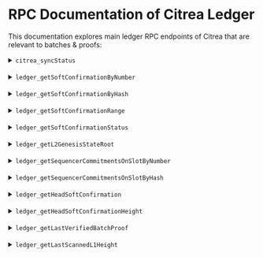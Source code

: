 # RPC Documentation of Citrea Ledger

<!-- TODO: FIX CAMEL CASE LOL -->

This documentation explores main ledger RPC endpoints of Citrea that are relevant to batches & proofs:

<!-------------------------------------------------------------------->
<details>
<summary><code>citrea_syncStatus</code></summary>

This endpoint retrieves the current synchronization status of your local Citrea node.

### Request

- **Method:** `POST`
- **Content-Type:** `application/json`
- **Endpoint URL:** `http://0.0.0.0:8080` (This is for docker-compose setup, replace with your rpc binding)
- **Request Body:**
    ```json
    {
        "jsonrpc": "2.0",
        "method": "citrea_syncStatus",
        "params": [], 
        "id": 78
    }
    ```
- **Example Request:** Here's an example curl you can use directly from your terminal
    ```sh
    curl -X POST --header "Content-Type: application/json" --data '{"jsonrpc":"2.0","method":"citrea_syncStatus","params":[], "id":78}'  http://0.0.0.0:8080
    ```

### Response

- **Content-Type:** `application/json`
- **Response Body:**
    ```json
    {
        "jsonrpc": "2.0",
        "result": {
            "Syncing": {
                "head_block_number": 264052,
                "synced_block_number": 27050
            }
        },
        "id": 78
    }
    ```

### Response Fields Explanation

- `Syncing`: The synchronization status object.
  - `head_block_number`: The latest block number known to the node.
  - `synced_block_number`: The block number up to which the node has synced.

</details>

<br>

<!-------------------------------------------------------------------->
<!-------------------------------------------------------------------->

<!------------------------>
<details>
<summary><code>ledger_getSoftConfirmationByNumber</code></summary>

This endpoint retrieves a specific soft confirmation by its number from the ledger.

### Request

- **Method:** `POST`
- **Content-Type:** `application/json`
- **Endpoint URL:** `http://0.0.0.0:8080` (This is for docker-compose setup, replace with your rpc binding)
- **Request Body:**
    ```json
    {
        "jsonrpc": "2.0",
        "method": "ledger_getSoftConfirmationByNumber",
        "params": [78], 
        "id": 1
    }
    ```
- **Example Request:** Here's an example curl you can use directly from your terminal
    ```sh
    curl -X POST --header "Content-Type: application/json" --data '{"jsonrpc":"2.0","method":"ledger_getSoftConfirmationByNumber","params": [78], "id":1}'  http://0.0.0.0:8080
    ```

### Response

- **Content-Type:** `application/json`
- **Response Body:**
    ```json
    {
      "jsonrpc": "2.0",
      "id": 1,
      "result": {
        "l2Height": 78,
        "daSlotHeight": 45496,
        "daSlotHash": "58e6a5aa69520460dca3d6e1c8c2f4f362a032a066439f3062405bc300000000",
        "daSlotTxsCommitment": "f825fc909215f67698399adad8c48c7574ed9845a7c9e12bd1231489ab3551e1",
        "hash": "3a0ff107c1605867e0d9b87e9d9e20141903957c9bd6ebeec96a63711936fdc2",
        "prevHash": "d160b04f32aa629658b28e648b78c4ebfbb04fefb3100fb16fd7dda11f03afeb",
        "txs": [],
        "stateRoot": "c2d1060a6b3224f66815fb5c53e2fe25c45eb3a5aa546d4e2ca6a5e6987efa0a",
        "softConfirmationSignature": "c05f6f1bee89ed9473e4b8caac36a7de6069dccf5ff2b499ff0609de974475bc05837d62139d574b9be4be26b82fef4ceb648b301d75dc136adcb73b6f05840f",
        "pubKey": "4682a70af1d3fae53a5a26b682e2e75f7a1de21ad5fc8d61794ca889880d39d1",
        "depositData": [],
        "l1FeeRate": 2500000000,
        "timestamp": 1726584752
      }
    }
    ```

### Response Fields Explanation

- `l2Height`: The L2 height (block number) of the soft confirmation.
- `daSlotHeight`: The Data Availability (DA) slot height associated with this soft confirmation.
- `daSlotHash`: The hash of the Data Availability (DA) slot.
- `daSlotTxsCommitment`: The transaction commitment of the Data Availability (DA) slot.
- `hash`: The hash of the soft confirmation itself.
- `prevHash`: The hash of the preceding soft confirmation.
- `txs`: An array of transactions included in this soft confirmation (currently empty in this example).
- `stateRoot`: The state root after processing this soft confirmation.
- `softConfirmationSignature`: The signature of the soft confirmation by the sequencer.
- `pubKey`: The sequencer's public key used to sign the soft confirmation.
- `depositData`: Data related to deposits from the L1 chain (currently empty in this example).
- `l1FeeRate`: The L1 fee rate at the time of this soft confirmation.
- `timestamp`: The timestamp of the soft confirmation.

</details>

<br>

<!-------------------------------------------------------------------->
<!-------------------------------------------------------------------->

<details>
<summary><code>ledger_getSoftConfirmationByHash</code></summary>

This endpoint retrieves a specific soft confirmation by its hash from the ledger.

### Request

- **Method:** `POST`
- **Content-Type:** `application/json`
- **Endpoint URL:** `http://0.0.0.0:8080` (This is for docker-compose setup, replace with your rpc binding)
- **Request Body:**
    ```json
    {
        "jsonrpc": "2.0",
        "method": "ledger_getSoftConfirmationByHash",
        "params": ["3a0ff107c1605867e0d9b87e9d9e20141903957c9bd6ebeec96a63711936fdc2"],
        "id": 1
    }
    ```
- **Example Request:** Here's an example curl you can use directly from your terminal
    ```sh
    curl -X POST --header "Content-Type: application/json" --data '{"jsonrpc":"2.0","method":"ledger_getSoftConfirmationByHash","params": ["3a0ff107c1605867e0d9b87e9d9e20141903957c9bd6ebeec96a63711936fdc2"], "id":1}'  http://0.0.0.0:8080
    ```

### Response

- **Content-Type:** `application/json`
- **Response Body:**
    ```json
    {
      "jsonrpc": "2.0",
      "id": 1,
      "result": {
        "l2Height": 78,
        "daSlotHeight": 45496,
        "daSlotHash": "58e6a5aa69520460dca3d6e1c8c2f4f362a032a066439f3062405bc300000000",
        "daSlotTxsCommitment": "f825fc909215f67698399adad8c48c7574ed9845a7c9e12bd1231489ab3551e1",
        "hash": "3a0ff107c1605867e0d9b87e9d9e20141903957c9bd6ebeec96a63711936fdc2",
        "prevHash": "d160b04f32aa629658b28e648b78c4ebfbb04fefb3100fb16fd7dda11f03afeb",
        "txs": [],
        "stateRoot": "c2d1060a6b3224f66815fb5c53e2fe25c45eb3a5aa546d4e2ca6a5e6987efa0a",
        "softConfirmationSignature": "c05f6f1bee89ed9473e4b8caac36a7de6069dccf5ff2b499ff0609de974475bc05837d62139d574b9be4be26b82fef4ceb648b301d75dc136adcb73b6f05840f",
        "pubKey": "4682a70af1d3fae53a5a26b682e2e75f7a1de21ad5fc8d61794ca889880d39d1",
        "depositData": [],
        "l1FeeRate": 2500000000,
        "timestamp": 1726584752
      }
    }
    ```

### Response Fields Explanation

- `l2Height`: The L2 height (block number) of the soft confirmation.
- `daSlotHeight`: The Data Availability (DA) slot height associated with this soft confirmation.
- `daSlotHash`: The hash of the Data Availability (DA) slot.
- `daSlotTxsCommitment`: The transaction commitment of the Data Availability (DA) slot.
- `hash`: The hash of the soft confirmation itself.
- `prevHash`: The hash of the preceding soft confirmation.
- `txs`: An array of transactions included in this soft confirmation (currently empty in this example).
- `stateRoot`: The state root after processing this soft confirmation.
- `softConfirmationSignature`: The signature of the soft confirmation by the sequencer.
- `pubKey`: The sequencer's public key used to sign the soft confirmation.
- `depositData`: Data related to deposits from the L1 chain (currently empty in this example).
- `l1FeeRate`: The L1 fee rate at the time of this soft confirmation.
- `timestamp`: The timestamp of the soft confirmation.

</details>

<br>

<!-------------------------------------------------------------------->
<!-------------------------------------------------------------------->

<details>
<summary><code>ledger_getSoftConfirmationRange</code></summary>

This endpoint retrieves a range of soft confirmations from the ledger, specified by their block numbers.

### Request

- **Method:** `POST`
- **Content-Type:** `application/json`
- **Endpoint URL:** `http://0.0.0.0:8080` (This is for docker-compose setup, replace with your rpc binding)
- **Request Body:**
    ```json
    {
        "jsonrpc": "2.0",
        "method": "ledger_getSoftConfirmationRange",
        "params": [78, 79], 
        "id": 1
    }
    ```
- **Example Request:** Here's an example curl you can use directly from your terminal
    ```sh
    curl -X POST --header "Content-Type: application/json" --data '{"jsonrpc":"2.0","method":"ledger_getSoftConfirmationRange","params": [78, 79], "id":1}'  http://0.0.0.0:8080
    ```

### Response

- **Content-Type:** `application/json`
- **Response Body:**
    ```json
    {
      "jsonrpc": "2.0",
      "id": 1,
      "result": [
        {
          "l2Height": 78,
          "daSlotHeight": 45496,
          "daSlotHash": "58e6a5aa69520460dca3d6e1c8c2f4f362a032a066439f3062405bc300000000",
          "daSlotTxsCommitment": "f825fc909215f67698399adad8c48c7574ed9845a7c9e12bd1231489ab3551e1",
          "hash": "3a0ff107c1605867e0d9b87e9d9e20141903957c9bd6ebeec96a63711936fdc2",
          "prevHash": "d160b04f32aa629658b28e648b78c4ebfbb04fefb3100fb16fd7dda11f03afeb",
          "txs": [],
          "stateRoot": "c2d1060a6b3224f66815fb5c53e2fe25c45eb3a5aa546d4e2ca6a5e6987efa0a",
          "softConfirmationSignature": "c05f6f1bee89ed9473e4b8caac36a7de6069dccf5ff2b499ff0609de974475bc05837d62139d574b9be4be26b82fef4ceb648b301d75dc136adcb73b6f05840f",
          "pubKey": "4682a70af1d3fae53a5a26b682e2e75f7a1de21ad5fc8d61794ca889880d39d1",
          "depositData": [],
          "l1FeeRate": 2500000000,
          "timestamp": 1726584752
        },
        {
          "l2Height": 79,
          "daSlotHeight": 45496,
          "daSlotHash": "58e6a5aa69520460dca3d6e1c8c2f4f362a032a066439f3062405bc300000000",
          "daSlotTxsCommitment": "f825fc909215f67698399adad8c48c7574ed9845a7c9e12bd1231489ab3551e1",
          "hash": "89ff969ed52b8f04aa3a4b963cf8151e615fbb1e3e0b206fff117863d4309121",
          "prevHash": "3a0ff107c1605867e0d9b87e9d9e20141903957c9bd6ebeec96a63711936fdc2",
          "txs": [],
          "stateRoot": "b1d021697bc30166e7ef67d723bec665e0509f39c3340ec859b6ca05c2701ce6",
          "softConfirmationSignature": "d07a81206b6e5bf9260964e681c3e2b2882632c4427ebcb44aeda514de8e7b37c2ededee72c68c3c56207984118949bcf7cdb5056560043750becd673fa5560b",
          "pubKey": "4682a70af1d3fae53a5a26b682e2e75f7a1de21ad5fc8d61794ca889880d39d1",
          "depositData": [],
          "l1FeeRate": 2500000000,
          "timestamp": 1726584755
        }
      ]
    }
    ```

### Response Fields Explanation

- The response is an array of soft confirmations, each corresponding to a block number within the requested range.
- Each soft confirmation object in the array contains the same fields as described in the `ledger_getSoftConfirmationByNumber` and `ledger_getSoftConfirmationByHash` endpoints, providing detailed information for each soft confirmation in the range.

</details>

<br>

<!-------------------------------------------------------------------->
<!-------------------------------------------------------------------->

<details>
<summary><code>ledger_getSoftConfirmationStatus</code></summary>

This endpoint retrieves the soft confirmation status for a given `l2_height`.

### Request

- **Method:** `POST`
- **Content-Type:** `application/json`
- **Endpoint URL:** `https://rpc.testnet.citrea.xyz`
- **Request Body:** You can change the number below to the L2 height (a decimal number) you want to query.
    ```json
    {
        "jsonrpc": "2.0",
        "method": "ledger_getSoftConfirmationStatus",
        "params": [5], 
        "id": 1
    }
    ```
- **Example Request:** Here's an example curl you can use directly from your terminal
    ```sh
    curl -X POST --header "Content-Type: application/json" --data '{"jsonrpc":"2.0","method":"ledger_getSoftConfirmationStatus","params":[5], "id":1}'  https://rpc.testnet.citrea.xyz
    ```

### Response

- **Content-Type:** `application/json`
- **Response Body:**
    ```json
    {
        "jsonrpc": "2.0",
        "result": "Finalized",
        "id": 1
    }
    ```

### Response Fields Explanation

- `result`: The soft confirmation status of the batch. Possible values are:
  - `Trusted`: No confirmation yet, rely on the sequencer.
  - `Finalized`: The soft confirmation has been finalized with a sequencer commitment.
  - `Proven`: The soft batch has been ZK-proven.
</details>

<br>

<!-------------------------------------------------------------------->
<!-------------------------------------------------------------------->

<details>
<summary><code>ledger_getL2GenesisStateRoot</code></summary>

This endpoint retrieves the genesis state root of the L2 ledger.

### Request

- **Method:** `POST`
- **Content-Type:** `application/json`
- **Endpoint URL:** `http://0.0.0.0:8080` (This is for docker-compose setup, replace with your rpc binding)
- **Request Body:**
    ```json
    {
        "jsonrpc": "2.0",
        "method": "ledger_getL2GenesisStateRoot",
        "params": [],
        "id": 1
    }
    ```
- **Example Request:** Here's an example curl you can use directly from your terminal
    ```sh
    curl -X POST --header "Content-Type: application/json" --data '{"jsonrpc":"2.0","method":"ledger_getL2GenesisStateRoot","params": [], "id":1}'  http://0.0.0.0:8080
    ```

### Response

- **Content-Type:** `application/json`
- **Response Body:**
    ```json
    {
      "jsonrpc": "2.0",
      "id": 1,
      "result": [
        5,
        24,
        63,
        175,
        36,
        133,
        127,
        15,
        166,
        212,
        167,
        115,
        143,
        229,
        239,
        20,
        183,
        235,
        232,
        139,
        224,
        246,
        110,
        111,
        135,
        244,
        97,
        72,
        85,
        84,
        213,
        49
      ]
    }
    ```

### Response Fields Explanation

- The response is a 32-byte array representing the genesis state root hash.

</details>

<br>

<!-------------------------------------------------------------------->
<!-------------------------------------------------------------------->

<details>
<summary><code>ledger_getSequencerCommitmentsOnSlotByNumber</code></summary>

This endpoint retrieves the sequencer commitments for a given `height`.

### Request

- **Method:** `POST`
- **Content-Type:** `application/json`
- **Endpoint URL:** `https://rpc.testnet.citrea.xyz`
- **Request Body:** You can change the number below to the slot number (a decimal number) you want to query.
    ```json
    {
        "jsonrpc": "2.0",
        "method": "ledger_getSequencerCommitmentsOnSlotByNumber",
        "params": [55000], 
        "id": 1
    }
    ```
- **Example Request:** Here's an example curl you can use directly from your terminal
    ```sh
    curl -X POST --header "Content-Type: application/json" --data '{"jsonrpc":"2.0","method":"ledger_getSequencerCommitmentsOnSlotByNumber","params":[55000], "id":1}'  https://rpc.testnet.citrea.xyz
    ```

### Response

- **Content-Type:** `application/json`
- **Response Body:** `result` field will be `null` if no sequencer commitment is available in that slot.
    ```json
    {
        "jsonrpc": "2.0",
        "result": [
            {
                "foundInL1": 55000,
                "merkleRoot": "c09408c5e7d81634e1d2e4080c0cc08d3ff801b0c362f2b438bd540fa6682b5d",
                "l2StartBlockNumber": 2809369,
                "l2EndBlockNumber": 2810368 
            }
        ],
        "id": 1
    }
    ```

### Response Fields Explanation

- `foundInL1`: L1 block number where the sequencer commitment is found.
- `merkleRoot`: Hex encoded Merkle root of soft confirmation hashes.
- `l2StartBlockNumber`: L2 block number where the sequencer commitment starts.
- `l2EndBlockNumber`: L2 block number where the sequencer commitment ends.
</details>

<br>


<!-------------------------------------------------------------------->
<!-------------------------------------------------------------------->

<details>
<summary><code>ledger_getSequencerCommitmentsOnSlotByHash</code></summary>

This endpoint retrieves the sequencer commitments for a given DA `hash`.

### Request

- **Method:** `POST`
- **Content-Type:** `application/json`
- **Endpoint URL:** `https://rpc.testnet.citrea.xyz`
- **Request Body:** 
    ```json
    {
        "jsonrpc": "2.0",
        "method": "ledger_getSequencerCommitmentsOnSlotByHash",
        "params": ["a65a1d15b08c518799c19e3123be7583ed8b5a287fe18a7848c39e7200000000"], 
        "id": 1
    }
    ```
- **Example Request:** Here's an example curl you can use directly from your terminal
    ```sh
    curl -X POST --header "Content-Type: application/json" --data '{"jsonrpc":"2.0","method":"ledger_getSequencerCommitmentsOnSlotByHash","params":["a65a1d15b08c518799c19e3123be7583ed8b5a287fe18a7848c39e7200000000"], "id":1}'  https://rpc.testnet.citrea.xyz
    ```

### Response

- **Content-Type:** `application/json`
- **Response Body:** `result` field will be `null` if no sequencer commitment is available in that slot.
    ```json
    {
        "jsonrpc": "2.0",
        "result": [
            {
                "foundInL1": 45866,
                "merkleRoot": "db9a3e1c0dedbdc1aa7856a9b7417c8c3bd7a5aaf66277d018afdd71a83d8c17",
                "l2StartBlockNumber": 48537,
                "l2EndBlockNumber": 49536 
            }
        ],
        "id": 1
    }
    ```

### Response Fields Explanation

- `foundInL1`: L1 block number where the sequencer commitment is found.
- `merkleRoot`: Hex encoded Merkle root of soft confirmation hashes.
- `l2StartBlockNumber`: L2 block number where the sequencer commitment starts.
- `l2EndBlockNumber`: L2 block number where the sequencer commitment ends.
</details>

<br>

<!-------------------------------------------------------------------->
<!-------------------------------------------------------------------->

<!-- get batch proofs by slot height -->
<!-- get batch proofs by slot hash -->

<details>
<summary><code>ledger_getHeadSoftConfirmation</code></summary>

This endpoint retrieves the most recent (head) soft confirmation from the ledger.

### Request

- **Method:** `POST`
- **Content-Type:** `application/json`
- **Endpoint URL:** `http://0.0.0.0:8080` (This is for docker-compose setup, replace with your rpc binding)
- **Request Body:**
    ```json
    {
        "jsonrpc": "2.0",
        "method": "ledger_getHeadSoftConfirmation",
        "params": [],
        "id": 31
    }
    ```
- **Example Request:** Here's an example curl you can use directly from your terminal
    ```sh
    curl -X POST --header "Content-Type: application/json" --data '{"jsonrpc":"2.0","method":"ledger_getHeadSoftConfirmation","params":[], "id":31}'  http://0.0.0.0:8080
    ```

### Response

- **Content-Type:** `application/json`
- **Response Body:**
    ```json
    {
      "jsonrpc": "2.0",
      "id": 31,
      "result": {
        "l2Height": 5470829,
        "daSlotHeight": 66287,
        "daSlotHash": "ddcbf17902f373fba9809a9ec6c2f4f362a032a066439f3062405bc300000000",
        "daSlotTxsCommitment": "071b87a106d71efb7b665d32b9c72a7b2262140707f46c90fa4494aaa4e25aed",
        "hash": "a8dd8ec47b4a63829e122f814b5bfcbacebd511f1fe304d98e02d3eb7415be06",
        "prevHash": "05a6e2793a36325ccd1fc29fe2f523c11db4eaf4209a43d855cd42003370187c",
        "txs": [],
        "stateRoot": "198f22b82ac213545acbc981d02ebd1c48edd4400e7add2f9487ecd02308bdf2",
        "softConfirmationSignature": "a5336213c57b155243b475ef9ae00c3e133ecb39134ce1b76de01a751c054722f553a5dead19a0dae8e2ec43426e7a0e011fe7f105d761586905f7d355ce4d0e",
        "pubKey": "4682a70af1d3fae53a5a26b682e2e75f7a1de21ad5fc8d61794ca889880d39d1",
        "depositData": [],
        "l1FeeRate": 2500000000,
        "timestamp": 1737602189
      }
    }
    ```

### Response Fields Explanation

- `l2Height`: The L2 height (block number) of the soft confirmation.
- `daSlotHeight`: The Data Availability (DA) slot height associated with this soft confirmation.
- `daSlotHash`: The hash of the Data Availability (DA) slot.
- `daSlotTxsCommitment`: The transaction commitment of the Data Availability (DA) slot.
- `hash`: The hash of the soft confirmation itself.
- `prevHash`: The hash of the preceding soft confirmation.
- `txs`: An array of transactions included in this soft confirmation (currently empty in this example).
- `stateRoot`: The state root after processing this soft confirmation.
- `softConfirmationSignature`: The signature of the soft confirmation by the sequencer.
- `pubKey`: The sequencer's public key used to sign the soft confirmation.
- `depositData`: Data related to deposits from the L1 chain (currently empty in this example).
- `l1FeeRate`: The L1 fee rate at the time of this soft confirmation.
- `timestamp`: The timestamp of the soft confirmation.

</details>

<br>

<!-------------------------------------------------------------------->
<!-------------------------------------------------------------------->

<details>
<summary><code>ledger_getHeadSoftConfirmationHeight</code></summary>

This endpoint retrieves the L2 height of the most recent (head) soft confirmation from the ledger.

### Request

- **Method:** `POST`
- **Content-Type:** `application/json`
- **Endpoint URL:** `http://0.0.0.0:8080` (This is for docker-compose setup, replace with your rpc binding)
- **Request Body:**
    ```json
    {
        "jsonrpc": "2.0",
        "method": "ledger_getHeadSoftConfirmationHeight",
        "params": [],
        "id": 31
    }
    ```
- **Example Request:** Here's an example curl you can use directly from your terminal
    ```sh
    curl -X POST --header "Content-Type: application/json" --data '{"jsonrpc":"2.0","method":"ledger_getHeadSoftConfirmationHeight","params":[], "id":31}'  http://0.0.0.0:8080
    ```

### Response

- **Content-Type:** `application/json`
- **Response Body:**
    ```json
    {
      "jsonrpc": "2.0",
      "id": 31,
      "result": 5470849
    }
    ```

### Response Fields Explanation

- The response is a number representing the L2 height (block number) of the head soft confirmation.

</details>

<br>

<!-------------------------------------------------------------------->
<!-------------------------------------------------------------------->

<!-- getVerifiedBatchProofsBySlotHeight -->

<details>
<summary><code>ledger_getLastVerifiedBatchProof</code></summary>

This endpoint retrieves the last verified batch proof from the ledger.

### Request

- **Method:** `POST`
- **Content-Type:** `application/json`
- **Endpoint URL:** `http://0.0.0.0:8080` (This is for docker-compose setup, replace with your rpc binding)
- **Request Body:**
    ```json
    {
        "jsonrpc": "2.0",
        "method": "ledger_getLastVerifiedBatchProof",
        "params": [],
        "id": 31
    }
    ```
- **Example Request:** Here's an example curl you can use directly from your terminal
    ```sh
    curl -X POST --header "Content-Type: application/json" --data '{"jsonrpc":"2.0","method":"ledger_getLastVerifiedBatchProof","params":[], "id":31}'  http://0.0.0.0:8080
    ```

### Response

- **Content-Type:** `application/json`
- **Response Body:**
    ```json
    {
      "jsonrpc": "2.0",
      "id": 31,
      "result": {
        "proof": {
          "proof": [
            2,
            0,
            1,
            215,
            ... // very long response
          ],
          "proofOutput": {
            "initialStateRoot": "3a0cb3797428e996e3dccf890e9a8fbb07c95745e4b72d83f8b7ac299804c43f",
            "finalStateRoot": "b8a4a101d199164db83fc6a3a49c6bf9face9539e485a24948dadd785fb5d1e4",
            "prevSoftConfirmationHash": "0000000000000000000000000000000000000000000000000000000000000000",
            "finalSoftConfirmationHash": "0000000000000000000000000000000000000000000000000000000000000000",
            "stateDiff": {
              "4163636f756e74732f6163636f756e74732f4682a70af1d3fae53a5a26b682e2e75f7a1de21ad5fc8d61794ca889880d39d1": "eb9593515dd32b28a13c40fa96f6320fdd762aa6cfc2c6a8b6543b6a3ba40e346ab1050000000000","45766d2f612f1403c036ffb7dfb6b6d19f763948b8fb8faccaa529": "200000000000000000000000000000000000000000000000000011c37937e08000000000000000000000",
              ... // very long response
            },
            "daSlotHash": "20f4eafc5d9657c2e22be2323a42f8f801d395fb8b4e5e1138953f0000000000",
            "sequencerCommitmentsRange": [
              0,
              0
            ],
            "sequencerPublicKey": "4682a70af1d3fae53a5a26b682e2e75f7a1de21ad5fc8d61794ca889880d39d1",
            "sequencerDaPublicKey": "03015a7c4d2cc1c771198686e2ebef6fe7004f4136d61f6225b061d1bb9b821b9b",
            "preprovenCommitments": [],
            "lastL2Height": 0
          },
          "height": 50684
        }
    }
    ```

### Response Fields Explanation

- `proof`: Contains the zero-knowledge proof data.
  - `proof`: Raw proof data, represented as an array.
- `proofOutput`: Contains the output data of the proof verification process.
  - `initialStateRoot`: The state root before the state transition.
  - `finalStateRoot`: The state root after the state transition.
  - `prevSoftConfirmationHash`: The hash of the last soft confirmation before this one.
  - `finalSoftConfirmationHash`: The hash of the last soft confirmation in the state transition.
  - `stateDiff`: Differences in state resulting from the batch processing (collapsed for brevity).
  - `daSlotHash`: The Data Availability (DA) slot hash.
  - `sequencerCommitmentsRange`: The range of sequencer commitments in the DA slot.
  - `sequencerPublicKey`: The sequencer's public key.
  - `sequencerDaPublicKey`: The sequencer's Data Availability (DA) public key.
  - `preprovenCommitments`: List of pre-proven commitments (empty in this example).
  - `lastL2Height`: The L2 height of the last block included in the proof.
- `height`: The L1 height at which this proof was generated and verified.

</details>

<br>

<!-------------------------------------------------------------------->
<!-------------------------------------------------------------------->

<details>
<summary><code>ledger_getLastScannedL1Height</code></summary>

This endpoint retrieves the L1 height of the last scanned block by the ledger.

### Request

- **Method:** `POST`
- **Content-Type:** `application/json`
- **Endpoint URL:** `http://0.0.0.0:8080` (This is for docker-compose setup, replace with your rpc binding)
- **Request Body:**
    ```json
    {
        "jsonrpc": "2.0",
        "method": "ledger_getLastScannedL1Height",
        "params": [],
        "id": 31
    }
    ```
- **Example Request:** Here's an example curl you can use directly from your terminal
    ```sh
    curl -X POST --header "Content-Type: application/json" --data '{"jsonrpc":"2.0","method":"ledger_getLastScannedL1Height","params":[], "id":31}'  http://0.0.0.0:8080
    ```

### Response

- **Content-Type:** `application/json`
- **Response Body:**
    ```json
    {
      "jsonrpc": "2.0",
      "id": 31,
      "result": 66295
    }
    ```

### Response Fields Explanation

- The response is a number representing the L1 height of the last scanned block.

</details>